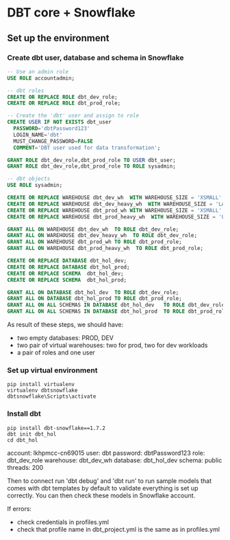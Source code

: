 # DBT core + Snowflake

## Set up the environment

### Create dbt user, database and schema in Snowflake

```sql
-- Use an admin role
USE ROLE accountadmin;

-- dbt roles
CREATE OR REPLACE ROLE dbt_dev_role;
CREATE OR REPLACE ROLE dbt_prod_role;

-- Create the 'dbt' user and assign to role
CREATE USER IF NOT EXISTS dbt_user
  PASSWORD='dbtPassword123'
  LOGIN_NAME='dbt'
  MUST_CHANGE_PASSWORD=FALSE
  COMMENT='DBT user used for data transformation';

GRANT ROLE dbt_dev_role,dbt_prod_role TO USER dbt_user;
GRANT ROLE dbt_dev_role,dbt_prod_role TO ROLE sysadmin;

-- dbt objects
USE ROLE sysadmin;

CREATE OR REPLACE WAREHOUSE dbt_dev_wh  WITH WAREHOUSE_SIZE = 'XSMALL' AUTO_SUSPEND = 60 AUTO_RESUME = TRUE MIN_CLUSTER_COUNT = 1 MAX_CLUSTER_COUNT = 1 INITIALLY_SUSPENDED = TRUE;
CREATE OR REPLACE WAREHOUSE dbt_dev_heavy_wh  WITH WAREHOUSE_SIZE = 'LARGE' AUTO_SUSPEND = 60 AUTO_RESUME = TRUE MIN_CLUSTER_COUNT = 1 MAX_CLUSTER_COUNT = 1 INITIALLY_SUSPENDED = TRUE;
CREATE OR REPLACE WAREHOUSE dbt_prod_wh WITH WAREHOUSE_SIZE = 'XSMALL' AUTO_SUSPEND = 60 AUTO_RESUME = TRUE MIN_CLUSTER_COUNT = 1 MAX_CLUSTER_COUNT = 1 INITIALLY_SUSPENDED = TRUE;
CREATE OR REPLACE WAREHOUSE dbt_prod_heavy_wh  WITH WAREHOUSE_SIZE = 'LARGE' AUTO_SUSPEND = 60 AUTO_RESUME = TRUE MIN_CLUSTER_COUNT = 1 MAX_CLUSTER_COUNT = 1 INITIALLY_SUSPENDED = TRUE;

GRANT ALL ON WAREHOUSE dbt_dev_wh  TO ROLE dbt_dev_role;
GRANT ALL ON WAREHOUSE dbt_dev_heavy_wh  TO ROLE dbt_dev_role;
GRANT ALL ON WAREHOUSE dbt_prod_wh TO ROLE dbt_prod_role;
GRANT ALL ON WAREHOUSE dbt_prod_heavy_wh  TO ROLE dbt_prod_role;

CREATE OR REPLACE DATABASE dbt_hol_dev; 
CREATE OR REPLACE DATABASE dbt_hol_prod; 
CREATE OR REPLACE SCHEMA  dbt_hol_dev;
CREATE OR REPLACE SCHEMA  dbt_hol_prod;

GRANT ALL ON DATABASE dbt_hol_dev  TO ROLE dbt_dev_role;
GRANT ALL ON DATABASE dbt_hol_prod TO ROLE dbt_prod_role;
GRANT ALL ON ALL SCHEMAS IN DATABASE dbt_hol_dev   TO ROLE dbt_dev_role;
GRANT ALL ON ALL SCHEMAS IN DATABASE dbt_hol_prod  TO ROLE dbt_prod_role;
```

As result of these steps, we should have:

- two empty databases: PROD, DEV
- two pair of virtual warehouses: two for prod, two for dev workloads
- a pair of roles and one user

### Set up virtual environment

```shell
pip install virtualenv
virtualenv dbtsnowflake
dbtsnowflake\Scripts\activate
```

### Install dbt
```shell
pip install dbt-snowflake==1.7.2
dbt init dbt_hol
cd dbt_hol
```

account: lkhpmcc-cn69015
user: dbt
password: dbtPassword123
role: dbt_dev_role
warehouse: dbt_dev_wh
database: dbt_hol_dev
schema: public
threads: 200

Then to connect run 'dbt debug' and 'dbt run' to run sample models that comes with dbt templates by default to validate everything is set up correctly.
You can then check these models in Snowflake account.

If errors:
- check credentials in profiles.yml
- check that profile name in dbt_project.yml is the same as in profiles.yml

### 